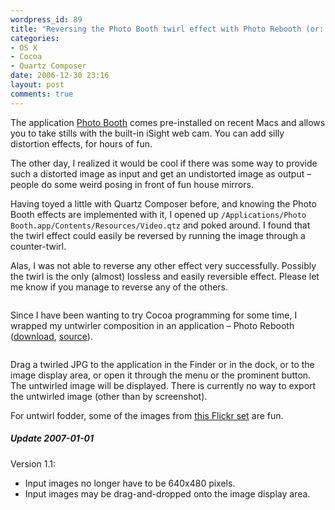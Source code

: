 ```yaml
---
wordpress_id: 89
title: "Reversing the Photo Booth twirl effect with Photo Rebooth (or: The two-way fun house mirror)"
categories:
- OS X
- Cocoa
- Quartz Composer
date: 2006-12-30 23:16
layout: post
comments: true
---
```

The application <a href="http://en.wikipedia.org/wiki/Photo_Booth">Photo Booth</a> comes pre-installed on recent Macs and allows you to take stills with the built-in iSight web cam. You can add silly distortion effects, for hours of fun.

The other day, I realized it would be cool if there was some way to provide such a distorted image as input and get an undistorted image as output &ndash; people do some weird posing in front of fun house mirrors.

<!--more-->

Having toyed a little with Quartz Composer before, and knowing the Photo Booth effects are implemented with it, I opened up <code>/Applications/Photo Booth.app/Contents/Resources/Video.qtz</code> and poked around. I found that the twirl effect could easily be reversed by running the image through a counter-twirl.

Alas, I was not able to reverse any other effect very successfully. Possibly the twirl is the only (almost) lossless and easily reversible effect. Please let me know if you manage to reverse any of the others.

<p class="center"><img src="http://henrik.nyh.se/uploads/Photo%20Rebooth.png" alt="" /></p>

Since I have been wanting to try Cocoa programming for some time, I wrapped my untwirler composition in an application &ndash; Photo Rebooth (<a href="http://henrik.nyh.se/uploads/Photo%20Rebooth.zip">download</a>, <a href="http://henrik.nyh.se/uploads/Photo%20Rebooth%20source.zip">source</a>).

<p class="center"><img src="http://henrik.nyh.se/uploads/photo_rebooth.jpg" alt="" /></p>

Drag a twirled JPG to the application in the Finder or in the dock, or to the image display area, or open it through the menu or the prominent button. The untwirled image will be displayed. There is currently no way to export the untwirled image (other than by screenshot).

For untwirl fodder, some of the images from <a href="http://flickr.com/photos/shawn_grimes/sets/72157594250621397/">this Flickr set</a> are fun.

<div class="updated">
  <h5>Update 2007-01-01</h5>

  <p>Version 1.1:</p>

  <ul>
    <li>Input images no longer have to be 640x480 pixels.</li>
    <li>Input images may be drag-and-dropped onto the image display area.</li>
  </ul>
</div>

